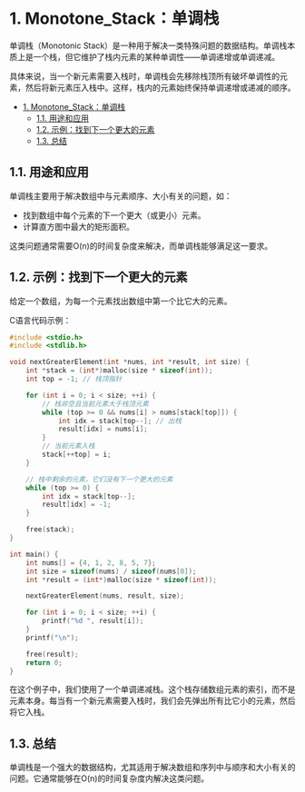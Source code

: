 # 1. Monotone_Stack：单调栈

单调栈（Monotonic Stack）是一种用于解决一类特殊问题的数据结构。单调栈本质上是一个栈，但它维护了栈内元素的某种单调性——单调递增或单调递减。

具体来说，当一个新元素需要入栈时，单调栈会先移除栈顶所有破坏单调性的元素，然后将新元素压入栈中。这样，栈内的元素始终保持单调递增或递减的顺序。

- [1. Monotone\_Stack：单调栈](#1-monotone_stack单调栈)
  - [1.1. 用途和应用](#11-用途和应用)
  - [1.2. 示例：找到下一个更大的元素](#12-示例找到下一个更大的元素)
  - [1.3. 总结](#13-总结)

## 1.1. 用途和应用

单调栈主要用于解决数组中与元素顺序、大小有关的问题，如：

- 找到数组中每个元素的下一个更大（或更小）元素。
- 计算直方图中最大的矩形面积。

这类问题通常需要O(n)的时间复杂度来解决，而单调栈能够满足这一要求。

## 1.2. 示例：找到下一个更大的元素

给定一个数组，为每一个元素找出数组中第一个比它大的元素。

C语言代码示例：

```c
#include <stdio.h>
#include <stdlib.h>

void nextGreaterElement(int *nums, int *result, int size) {
    int *stack = (int*)malloc(size * sizeof(int));
    int top = -1; // 栈顶指针

    for (int i = 0; i < size; ++i) {
        // 栈非空且当前元素大于栈顶元素
        while (top >= 0 && nums[i] > nums[stack[top]]) {
            int idx = stack[top--]; // 出栈
            result[idx] = nums[i];
        }
        // 当前元素入栈
        stack[++top] = i;
    }

    // 栈中剩余的元素，它们没有下一个更大的元素
    while (top >= 0) {
        int idx = stack[top--];
        result[idx] = -1;
    }

    free(stack);
}

int main() {
    int nums[] = {4, 1, 2, 8, 5, 7};
    int size = sizeof(nums) / sizeof(nums[0]);
    int *result = (int*)malloc(size * sizeof(int));

    nextGreaterElement(nums, result, size);

    for (int i = 0; i < size; ++i) {
        printf("%d ", result[i]);
    }
    printf("\n");

    free(result);
    return 0;
}
```

在这个例子中，我们使用了一个单调递减栈。这个栈存储数组元素的索引，而不是元素本身。每当有一个新元素需要入栈时，我们会先弹出所有比它小的元素，然后将它入栈。

## 1.3. 总结

单调栈是一个强大的数据结构，尤其适用于解决数组和序列中与顺序和大小有关的问题。它通常能够在O(n)的时间复杂度内解决这类问题。
